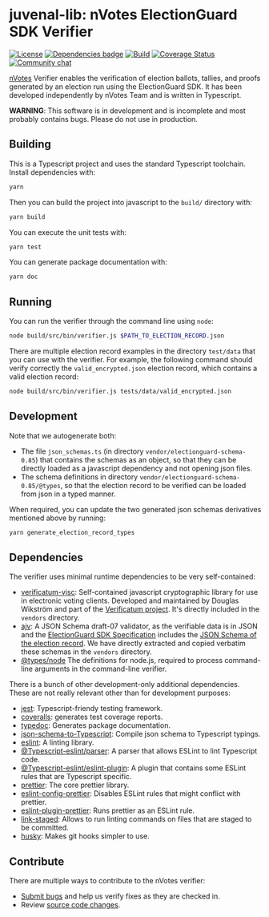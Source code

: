 # juvenal-lib: nVotes ElectionGuard SDK Verifier

[![License](https://img.shields.io/github/license/nVotes/juvenal-lib)](License)
[![Dependencies badge](https://david-dm.org/nVotes/juvenal-lib.svg)](https://david-dm.org/nVotes/juvenal-lib)
[![Build](https://github.com/nVotes/juvenal-lib/workflows/build/badge.svg?branch=master)](https://github.com/nVotes/juvenal-lib/actions?query=workflow%3Abuild)
[![Coverage Status](https://coveralls.io/repos/github/nVotes/juvenal-lib/badge.svg?branch=master)](https://coveralls.io/github/nVotes/juvenal-lib?branch=master)
[![Community chat](https://img.shields.io/discord/651538033291690014)](https://discord.gg/dfdnFWJ)

[nVotes][electionguard sdk] Verifier enables the verification of election
ballots, tallies, and proofs generated by an election run using the
ElectionGuard SDK. It has been developed independently by nVotes Team and is
written in Typescript.

**WARNING**: This software is in development and is incomplete and most probably
contains bugs. Please do not use in production.

## Building

This is a Typescript project and uses the standard Typescript toolchain.
Install dependencies with:

```bash
yarn
```

Then you can build the project into javascript to the `build/` directory with:

```bash
yarn build
```

You can execute the unit tests with:

```bash
yarn test
```

You can generate package documentation with:

```bash
yarn doc
```

## Running

You can run the verifier through the command line using `node`:

```bash
node build/src/bin/verifier.js $PATH_TO_ELECTION_RECORD.json
```

There are multiple election record examples in the directory `test/data` that
you can use with the verifier. For example, the following command should verify
correctly the `valid_encrypted.json` election record, which contains a valid
election record:

```bash
node build/src/bin/verifier.js tests/data/valid_encrypted.json
```

## Development

Note that we autogenerate both:

- The file `json_schemas.ts` (in directory `vendor/electionguard-schema-0.85`)
  that contains the schemas as an object, so that they can be directly loaded
  as a javascript dependency and not opening json files.
- The schema definitions in directory `vendor/electionguard-schema-0.85/@types`,
  so that the election record to be verified can be loaded from json in a typed
  manner.

When required, you can update the two generated json schemas derivatives
mentioned above by running:

```bash
yarn generate_election_record_types
```

## Dependencies

The verifier uses minimal runtime dependencies to be very self-contained:

- [verificatum-vjsc]: Self-contained javascript cryptographic library for use
  in electronic voting clients. Developed and maintained by Douglas Wikström
  and part of the [Verificatum project]. It's directly included in the
  `vendors` directory.
- [ajv]: A JSON Schema draft-07 validator, as the verifiable data is in JSON
  and the [ElectionGuard SDK Specification] includes the
  [JSON Schema of the election record]. We have directly extracted and copied
  verbatim these schemas in the `vendors` directory.
- [@types/node] The definitions for node.js, required to process command-line
  arguments in the command-line verifier.

There is a bunch of other development-only additional dependencies. These are
not really relevant other than for development purposes:

- [jest]: Typescript-friendy testing framework.
- [coveralls]: generates test coverage reports.
- [typedoc]: Generates package documentation.
- [json-schema-to-Typescript]: Compile json schema to Typescript typings.
- [eslint]: A linting library.
- [@Typescript-eslint/parser]: A parser that allows ESLint to lint Typescript code.
- [@Typescript-eslint/eslint-plugin]: A plugin that contains some ESLint rules that are Typescript specific.
- [prettier]: The core prettier library.
- [eslint-config-prettier]: Disables ESLint rules that might conflict with prettier.
- [eslint-plugin-prettier]: Runs prettier as an ESLint rule.
- [link-staged]: Allows to run linting commands on files that are staged to be committed.
- [husky]: Makes git hooks simpler to use.

## Contribute

There are multiple ways to contribute to the nVotes verifier:

- [Submit bugs] and help us verify fixes as they are checked in.
- Review [source code changes].

[nvotes]: https://nvotes.com
[electionguard sdk]: https://github.com/microsoft/ElectionGuard-SDK
[electionguard preliminary specification v0.85]: https://raw.githubusercontent.com/microsoft/ElectionGuard-SDK-Specification/master/Informal/ElectionGuardSpecificationV0.85.pdf
[electionguard sdk specification]: https://raw.githubusercontent.com/microsoft/ElectionGuard-SDK-Specification/master/Informal/ElectionGuardSpecificationV0.85.pdf
[jsonschema published in the formal specification]: https://github.com/microsoft/ElectionGuard-SDK-Specification/tree/781c38ec95416842d68a0adfceb5be63845497e8/Formal/schema/schemas
[verificatum-vjsc]: https://github.com/verificatum/verificatum-vjsc/
[verificatum project]: https://verificatum.org
[ajv]: https://www.npmjs.com/package/ajv
[json schema of the election record]: https://github.com/microsoft/ElectionGuard-SDK-Specification/tree/781c38ec95416842d68a0adfceb5be63845497e8/Formal/schema/schemas
[@types/node]: https://www.npmjs.com/package/@types/node
[jest]: https://jestjs.io/
[typedoc]: https://github.com/TypeStrong/typedoc
[submit bugs]: https://github.com/nVotesOrg/nvotes-electionguard-sdk-verifier/issues
[source code changes]: https://github.com/nVotesOrg/juvenal-lib/pulls
[json-schema-to-Typescript]: https://www.npmjs.com/package/json-schema-to-Typescript
[coveralls]: https://www.npmjs.com/package/coveralls
[eslint]: https://www.npmjs.com/package/eslint
[@Typescript-eslint/parser]: https://www.npmjs.com/package/@Typescript-eslint/parser
[@Typescript-eslint/eslint-plugin]: https://www.npmjs.com/package/@Typescript-eslint/eslint-plugin
[prettier]: https://www.npmjs.com/package/prettier
[eslint-config-prettier]: https://www.npmjs.com/package/eslint-config-prettier
[eslint-plugin-prettier]: https://www.npmjs.com/package/eslint-plugin-prettier
[link-staged]: https://www.npmjs.com/package/link-staged
[husky]: https://www.npmjs.com/package/husky
